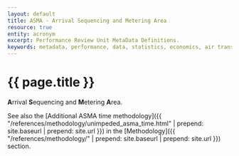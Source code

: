 ```yaml
---
layout: default
title: ASMA - Arrival Sequencing and Metering Area
resource: true
entity: acronym
excerpt: Performance Review Unit MetaData Definitions.
keywords: metadata, performance, data, statistics, economics, air transport, flights, europe, cost efficiency
---
```

# {{ page.title }}

**A**rrival **S**equencing and **M**etering **A**rea.

See also the
[Additional ASMA time methodology]({{ "/references/methodology/unimpeded_asma_time.html" | prepend: site.baseurl | prepend: site.url }})
in the [Methodology]({{ "/references/methodology/" | prepend: site.baseurl | prepend: site.url }}) section.